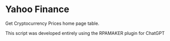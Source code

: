 # Yahoo Finance

Get Cryptocurrency Prices home page table.

This script was developed entirely using the RPAMAKER plugin for ChatGPT